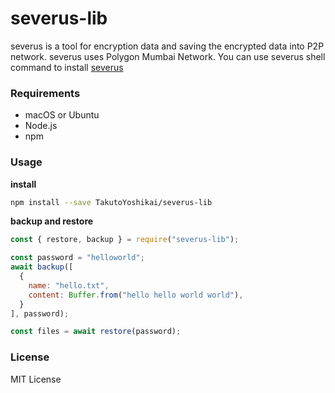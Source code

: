 # severus-lib
severus is a tool for encryption data and saving the encrypted data into P2P network. severus uses Polygon Mumbai Network.
You can use severus shell command to install [severus](https://github.com/TakutoYoshikai/severus)

### Requirements
* macOS or Ubuntu
* Node.js
* npm

### Usage
**install**
```bash
npm install --save TakutoYoshikai/severus-lib
```

**backup and restore**
```javascript
const { restore, backup } = require("severus-lib");

const password = "helloworld";
await backup([
  {
    name: "hello.txt",
    content: Buffer.from("hello hello world world"),
  }
], password);

const files = await restore(password);
```

### License
MIT License
